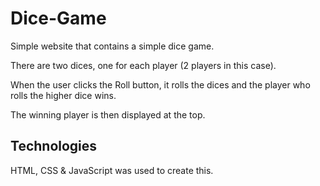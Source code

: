 # Dice-Game

Simple website that contains a simple dice game.

There are two dices, one for each player (2 players in this case). 

When the user clicks the Roll button, it rolls the dices and the player who rolls the higher dice wins.

The winning player is then displayed at the top.

## Technologies

HTML, CSS & JavaScript was used to create this.
